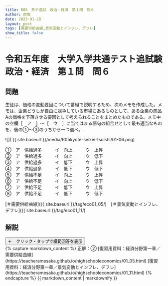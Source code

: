 ```yaml
---
title: R05　共テ追試　政治・経済　第１問　問６
author: 雨坂
date: 2023-01-28
layout: post
tags: [需要供給曲線,景気変動とインフレ、デフレ]
show_title: false
---
```

  
# 令和五年度　大学入学共通テスト追試験　政治・経済　第１問　問６  
  
## 問題  
生徒は、価格の変動要因について番組で説明するため、次のメモを作成した。メモは、企業どうしが自由に競争している市場にあるものとして、ある企業の商品Aの価格を下落させる要因として考えられることをまとめたものである。メモ中の空欄［　ア　］～［　ウ　］に当てはまる語句の組合せとして最も適当なものを、後の①～③のうちから一つ選べ。  
  
![]( {{ site.baseurl }}/media/R05kyote-seikei-tsuishi/01-06.png)    
  
①　ア　供給過多　　　イ　向上　　　ウ　上昇  
②　ア　供給過多　　　イ　向上　　　ウ　低下  
③　ア　供給過多　　　イ　低下　　　ウ　上昇  
④　ア　供給過多　　　イ　低下　　　ウ　低下  
⑤　ア　供給不足　　　イ　向上　　　ウ　上昇  
⑥　ア　供給不足　　　イ　向上　　　ウ　低下  
⑦　ア　供給不足　　　イ　低下　　　ウ　上昇  
⑧　ア　供給不足　　　イ　低下　　　ウ　低下  
  
[＃需要供給曲線]({{ site.baseurl }}/tag/eco01_05/)　[＃景気変動とインフレ、デフレ]({{ site.baseurl }}/tag/eco01_11/)  
  
## 解説  
<div class="collapsible">
  <button class="collapsible-button">＋　クリック・タップで模範回答を表示</button>
  <div class="collapsible-content">
    {% capture markdown_content %}
正解：②  
[復習用資料：経済分野第一章／需要供給曲線](https://teacheramesaka.github.io/highschooleconomics/01_05.html)  
[復習用資料：経済分野第一章／景気変動とインフレ、デフレ](https://teacheramesaka.github.io/highschooleconomics/01_11.html)  
    {% endcapture %}
    {{ markdown_content | markdownify }}
  </div>
</div>